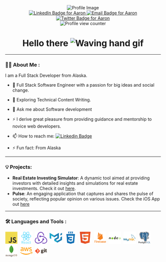 <div id="header" style="text-align: center;">
  <img src="https://media.giphy.com/media/M9gbBd9nbDrOTu1Mqx/giphy.gif" width="100" alt="Profile Image"/>
</div>

<div id="badges" style="text-align: center;">
  <a href="https://www.linkedin.com/in/aaronmbmorse/">
    <img src="https://img.shields.io/badge/LinkedIn-blue?style=for-the-badge&logo=linkedin&logoColor=white" alt="LinkedIn Badge for Aaron"/>
  </a>
  <a href="mailto:aaron.mbm@icloud.com">
    <img src="https://img.shields.io/badge/email-red?style=for-the-badge&logo=email&logoColor=white" alt="Email Badge for Aaron"/>
  </a>
  <a href="https://twitter.com/aaronmbmorse">
    <img src="https://img.shields.io/badge/Twitter-blue?style=for-the-badge&logo=twitter&logoColor=white" alt="Twitter Badge for Aaron"/>
  </a>
</div>

<div style="text-align: center;">
  <img src="https://komarev.com/ghpvc/?username=aaronmbmorse&color=blue" alt="Profile view counter"/>
  <h1>
    Hello there
    <img src="https://media.giphy.com/media/hvRJCLFzcasrR4ia7z/giphy.gif" width="30" alt="Waving hand gif"/>
  </h1>
</div>

---

### :man_technologist: About Me :

I am a Full Stack Developer from Alaska.

- :telescope: Full Stack Software Engineer with a passion for big ideas and social change.

- :seedling: Exploring Technical Content Writing.

- 💬 Ask me about Software development

- :zap: I derive great pleasure from providing guidance and mentorship to novice web developers.

- :mailbox: How to reach me: [![Linkedin Badge](https://img.shields.io/badge/-Aaron-blue?style=flat&logo=Linkedin&logoColor=white)](https://www.linkedin.com/in/aaronmbmorse/)

- ⚡ Fun fact: From Alaska 

---

### :bulb: Projects:

- **Real Estate Investing Simulator**: A dynamic tool aimed at providing investors with detailed insights and simulations for real estate investments. Check it out [here](https://www.reisimulator.com).
- **Pulse**: An engaging application that captures and shares the pulse of society, reflecting popular opinion on various issues. Check the iOS App out [here](https://apps.apple.com/us/app/social-pulse/id1659532299)

---

### :hammer_and_wrench: Languages and Tools :

<div>
  <img src="https://github.com/devicons/devicon/blob/master/icons/javascript/javascript-original.svg" title="JavaScript" alt="JavaScript" width="40" height="40"/>&nbsp;
  <img src="https://github.com/devicons/devicon/blob/master/icons/react/react-original-wordmark.svg" title="React" alt="React" width="40" height="40"/>&nbsp;
  <img src="https://github.com/devicons/devicon/blob/master/icons/redux/redux-original.svg" title="Redux" alt="Redux" width="40" height="40"/>&nbsp;
  <img src="https://github.com/devicons/devicon/blob/master/icons/materialui/materialui-original.svg" title="Material UI" alt="Material UI" width="40" height="40"/>&nbsp;
  <img src="https://github.com/devicons/devicon/blob/master/icons/css3/css3-plain-wordmark.svg"  title="CSS3" alt="CSS" width="40" height="40"/>&nbsp;
  <img src="https://github.com/devicons/devicon/blob/master/icons/html5/html5-original.svg" title="HTML5" alt="HTML" width="40" height="40"/>&nbsp;
  <img src="https://github.com/devicons/devicon/blob/master/icons/firebase/firebase-plain-wordmark.svg" title="Firebase" alt="Firebase" width="40" height="40"/>&nbsp;
  <img src="https://github.com/devicons/devicon/blob/master/icons/nodejs/nodejs-original-wordmark.svg" title="NodeJS" alt="NodeJS" width="40" height="40"/>&nbsp;
  <img src="https://github.com/devicons/devicon/blob/master/icons/mysql/mysql-original-wordmark.svg" title="MySQL"  alt="MySQL" width="40" height="40"/>&nbsp;
  <img src="https://github.com/devicons/devicon/blob/master/icons/postgresql/postgresql-original-wordmark.svg" title="PostgreSQL"  alt="PostgreSQL" width="40" height="40"/>&nbsp;
  <img src="https://github.com/devicons/devicon/blob/master/icons/mongodb/mongodb-original-wordmark.svg" title="MongoDB"  alt="MongoDB" width="40" height="40"/>&nbsp;
  <img src="https://github.com/devicons/devicon/blob/master/icons/amazonwebservices/amazonwebservices-plain-wordmark.svg" title="AWS" alt="AWS" width="40" height="40"/>&nbsp;
  <img src="https://github.com/devicons/devicon/blob/master/icons/git/git-original-wordmark.svg" title="Git" alt="Git" width="40" height="40"/>&nbsp;
</div>
